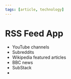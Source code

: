 ```yaml
---
tags: [article, technology]
---
```


# RSS Feed App

- YouTube channels
- Subreddits
- Wikipedia featured articles
- BBC news
- SubStack
-
